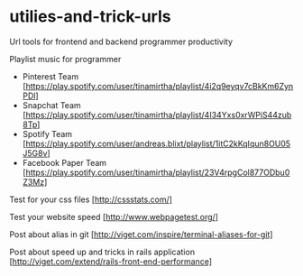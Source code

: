 utilies-and-trick-urls
======================

Url tools for frontend and backend programmer productivity

Playlist music for programmer
- Pinterest Team [https://play.spotify.com/user/tinamirtha/playlist/4i2q9eyqv7cBkKm6ZynPDl]
- Snapchat Team [https://play.spotify.com/user/tinamirtha/playlist/4I34Yxs0xrWPiS44zub8Tp]
- Spotify Team [https://play.spotify.com/user/andreas.blixt/playlist/1itC2kKqIqun8OU05J5G8v]
- Facebook Paper Team [https://play.spotify.com/user/tinamirtha/playlist/23V4rpgCol877ODbu0Z3Mz]

Test for your css files [http://cssstats.com/]

Test your website speed [http://www.webpagetest.org/]

Post about alias in git [http://viget.com/inspire/terminal-aliases-for-git]

Post about speed up and tricks in rails application [http://viget.com/extend/rails-front-end-performance]
